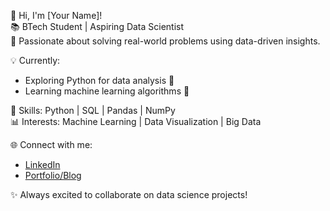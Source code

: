 👋 Hi, I'm [Your Name]!  
📚 BTech Student | Aspiring Data Scientist  
🚀 Passionate about solving real-world problems using data-driven insights.  

💡 Currently:  
- Exploring Python for data analysis 🐍  
- Learning machine learning algorithms 🤖  

🔧 Skills: Python | SQL | Pandas | NumPy  
📊 Interests: Machine Learning | Data Visualization | Big Data  

🌐 Connect with me:  
- [LinkedIn](https://www.linkedin.com/)  
- [Portfolio/Blog](https://your-portfolio.com)  

✨ Always excited to collaborate on data science projects!


<!---
Shashwat26k/Shashwat26k is a ✨ special ✨ repository because its `README.md` (this file) appears on your GitHub profile.
You can click the Preview link to take a look at your changes.
--->
